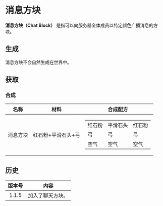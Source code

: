 # 消息方块

**消息方块（Chat Block）** 是指可以向服务器全体成员以特定颜色广播消息的方块。

## 生成

消息方块不会自然生成在世界中。

## 获取

### 合成

|**名称**|**材料**|**合成配方**|
|:-:|:-:|:-:|
|消息方块|红石粉+平滑石头+弓|<table><tbody><tr><td>红石粉</td><td>平滑石头</td><td>红石粉</td></tr><tr><td>弓</td><td>弓</td><td>弓</td></tr><tr><td>空气</td><td>空气</td><td>空气</td></tr></tbody></table>

## 历史

|**版本号**|**内容**|
|:-:|:-:|
|1.1.5|加入了聊天方块。|
